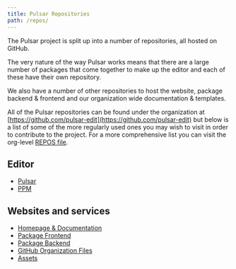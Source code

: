 ```yaml
---
title: Pulsar Repositories
path: /repos/
---
```


The Pulsar project is split up into a number of repositories, all hosted on
GitHub.

The very nature of the way Pulsar works means that there are a large number of
packages that come together to make up the editor and each of these have their
own repository.

We also have a number of other repositories to host the website, package backend
& frontend and our organization wide documentation & templates.

All of the Pulsar repositories can be found under the organization at
[https://github.com/pulsar-edit](https://github.com/pulsar-edit) but below is a
list of some of the more regularly used ones you may wish to visit in order to
contribute to the project. For a more comprehensive list you can visit the
org-level [REPOS file](https://github.com/pulsar-edit/.github/blob/main/REPOS.md).

## Editor

- [Pulsar](https://github.com/pulsar-edit/pulsar)
- [PPM](https://github.com/pulsar-edit/ppm)

## Websites and services

- [Homepage & Documentation](https://github.com/pulsar-edit/pulsar-edit.github.io)
- [Package Frontend](https://github.com/pulsar-edit/package-frontend)
- [Package Backend](https://github.com/pulsar-edit/package-backend)
- [GitHub Organization Files](https://github.com/pulsar-edit/.github)
- [Assets](https://github.com/pulsar-edit/pulsar-assets)
